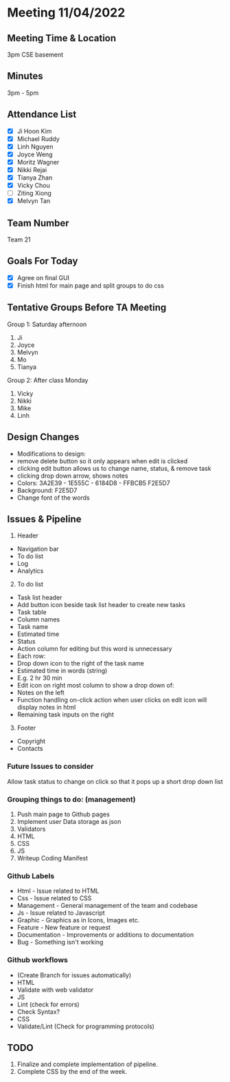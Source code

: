 # Meeting 11/04/2022

## Meeting Time & Location

3pm CSE basement

## Minutes

3pm - 5pm

## Attendance List

-   [x] Ji Hoon Kim
-   [x] Michael Ruddy
-   [x] Linh Nguyen
-   [x] Joyce Weng
-   [x] Moritz Wagner
-   [x] Nikki Rejai
-   [x] Tianya Zhan
-   [x] Vicky Chou
-   [ ] Ziting Xiong
-   [x] Melvyn Tan

## Team Number

Team 21

## Goals For Today

-   [x] Agree on final GUI
-   [x] Finish html for main page and split groups to do css

## Tentative Groups Before TA Meeting

Group 1: Saturday afternoon

1. Ji
2. Joyce
3. Melvyn
4. Mo
5. Tianya

Group 2: After class Monday

1. Vicky
2. Nikki
3. Mike
4. Linh

## Design Changes

-   Modifications to design:
-   remove delete button so it only appears when edit is clicked
-   clicking edit button allows us to change name, status, & remove task
-   clicking drop down arrow, shows notes
-   Colors: 3A2E39 - 1E555C - 6184D8 - FFBCB5 F2E5D7
-   Background: F2E5D7
-   Change font of the words

## Issues & Pipeline

1. Header

-   Navigation bar
-   To do list
-   Log
-   Analytics

2. To do list

-   Task list header
-   Add button icon beside task list header to create new tasks
-   Task table
-   Column names
-   Task name
-   Estimated time
-   Status
-   Action column for editing but this word is unnecessary
-   Each row:
-   Drop down icon to the right of the task name
-   Estimated time in words (string)
-   E.g. 2 hr 30 min
-   Edit icon on right most column to show a drop down of:
-   Notes on the left
-   Function handling on-click action when user clicks on edit icon will display notes in html
-   Remaining task inputs on the right

3. Footer

-   Copyright
-   Contacts

### Future Issues to consider

Allow task status to change on click so that it pops up a short drop down list

### Grouping things to do: (management)

1. Push main page to Github pages
2. Implement user Data storage as json
3. Validators
4. HTML
5. CSS
6. JS
7. Writeup Coding Manifest

### Github Labels

-   Html - Issue related to HTML
-   Css - Issue related to CSS
-   Management - General management of the team and codebase
-   Js - Issue related to Javascript
-   Graphic - Graphics as in Icons, Images etc.
-   Feature - New feature or request
-   Documentation - Improvements or additions to documentation
-   Bug - Something isn't working

### Github workflows

-   (Create Branch for issues automatically)
-   HTML
-   Validate with web validator
-   JS
-   Lint (check for errors)
-   Check Syntax?
-   CSS
-   Validate/Lint (Check for programming protocols)

## TODO

1. Finalize and complete implementation of pipeline.
2. Complete CSS by the end of the week.
